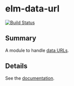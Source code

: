 # elm-data-url

[![Build Status](https://travis-ci.org/arowM/elm-data-url.svg?branch=master)](https://travis-ci.org/arowM/elm-data-url)

## Summary


A module to handle [data URLs](https://developer.mozilla.org/en-US/docs/Web/HTTP/Basics_of_HTTP/Data_URIs).

## Details

See the [documentation](http://package.elm-lang.org/packages/arowM/elm-data-url/latest).
